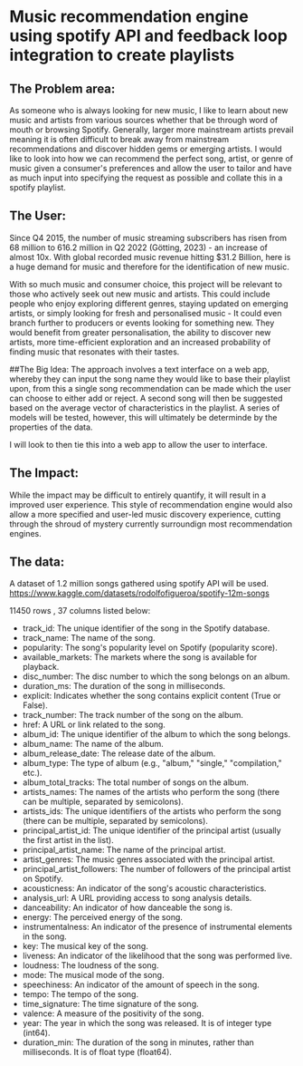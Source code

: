 # Music recommendation engine using spotify API and feedback loop integration to create playlists

## The Problem area:
  As someone who is always looking for new music, I like to learn about new music and artists from various sources whether that be through word of mouth or browsing Spotify. Generally, larger more mainstream artists prevail meaning it is often difficult to break away from mainstream recommendations and discover hidden gems or emerging artists. I would like to look into how we can recommend the perfect song, artist, or genre of music given a consumer's preferences and allow the user to tailor and have as much input into specifying the request as possible and collate this in a spotify playlist.

## The User: 
  Since Q4 2015, the number of music streaming subscribers has risen from 68 million to 616.2 million in Q2 2022 (Götting, 2023) - an increase of almost 10x. With global recorded music revenue hitting $31.2 Billion, here is a huge demand for music and therefore for the identification of new music. 

  With so much music and consumer choice, this project will be relevant to those who actively seek out new music and artists. This could include people who enjoy exploring different genres, staying updated on emerging artists, or simply looking for fresh and personalised music - It could even branch further to producers or events looking for something new. They would benefit from greater personalisation, the ability to discover new artists, more time-efficient exploration and an increased probability of finding music that resonates with their tastes.

##The Big Idea: 
 The approach involves a text interface on a web app, whereby they can input the song name they would like to base their playlist upon, from this a single song recommendation can be made which the user can choose to either add or reject. A second song will then be suggested based on the average vector of characteristics in the playlist. A series of models will be tested, however, this will ultimately be determinde by the properties of the data.

I will look to then tie this into a web app to allow the user to interface.

## The Impact: 
While the impact may be difficult to entirely quantify, it will result in a improved user experience. This style of recommendation engine would also allow a more specified and user-led music discovery experience, cutting through the shroud of mystery currently surroundign most recommendation engines.

## The data:
A dataset of 1.2 million songs gathered using spotify API will be used.
https://www.kaggle.com/datasets/rodolfofigueroa/spotify-12m-songs

11450 rows , 37 columns listed below:

- track_id: The unique identifier of the song in the Spotify database.
- track_name: The name of the song.
- popularity: The song's popularity level on Spotify (popularity score).
- available_markets: The markets where the song is available for playback.
- disc_number: The disc number to which the song belongs on an album.
- duration_ms: The duration of the song in milliseconds.
- explicit: Indicates whether the song contains explicit content (True or False).
- track_number: The track number of the song on the album.
- href: A URL or link related to the song.
- album_id: The unique identifier of the album to which the song belongs.
- album_name: The name of the album.
- album_release_date: The release date of the album.
- album_type: The type of album (e.g., "album," "single," "compilation," etc.).
- album_total_tracks: The total number of songs on the album.
- artists_names: The names of the artists who perform the song (there can be multiple, separated by semicolons).
- artists_ids: The unique identifiers of the artists who perform the song (there can be multiple, separated by semicolons).
- principal_artist_id: The unique identifier of the principal artist (usually the first artist in the list).
- principal_artist_name: The name of the principal artist.
- artist_genres: The music genres associated with the principal artist.
- principal_artist_followers: The number of followers of the principal artist on Spotify.
- acousticness: An indicator of the song's acoustic characteristics.
- analysis_url: A URL providing access to song analysis details.
- danceability: An indicator of how danceable the song is.
- energy: The perceived energy of the song.
- instrumentalness: An indicator of the presence of instrumental elements in the song.
- key: The musical key of the song.
- liveness: An indicator of the likelihood that the song was performed live.
- loudness: The loudness of the song.
- mode: The musical mode of the song.
- speechiness: An indicator of the amount of speech in the song.
- tempo: The tempo of the song.
- time_signature: The time signature of the song.
- valence: A measure of the positivity of the song.
- year: The year in which the song was released. It is of integer type (int64).
- duration_min: The duration of the song in minutes, rather than milliseconds. It is of float type (float64).

